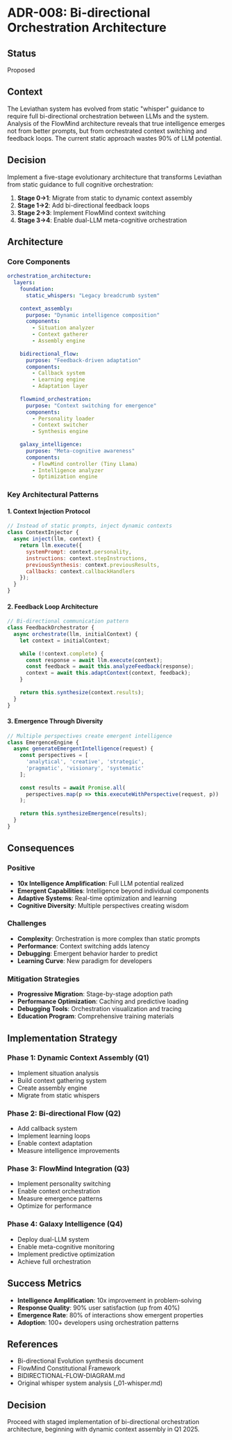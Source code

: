 # ADR-008: Bi-directional Orchestration Architecture

## Status
Proposed

## Context
The Leviathan system has evolved from static "whisper" guidance to require full bi-directional orchestration between LLMs and the system. Analysis of the FlowMind architecture reveals that true intelligence emerges not from better prompts, but from orchestrated context switching and feedback loops. The current static approach wastes 90% of LLM potential.

## Decision
Implement a five-stage evolutionary architecture that transforms Leviathan from static guidance to full cognitive orchestration:

1. **Stage 0→1**: Migrate from static to dynamic context assembly
2. **Stage 1→2**: Add bi-directional feedback loops  
3. **Stage 2→3**: Implement FlowMind context switching
4. **Stage 3→4**: Enable dual-LLM meta-cognitive orchestration

## Architecture

### Core Components

```yaml
orchestration_architecture:
  layers:
    foundation:
      static_whispers: "Legacy breadcrumb system"
      
    context_assembly:
      purpose: "Dynamic intelligence composition"
      components:
        - Situation analyzer
        - Context gatherer
        - Assembly engine
        
    bidirectional_flow:
      purpose: "Feedback-driven adaptation"
      components:
        - Callback system
        - Learning engine
        - Adaptation layer
        
    flowmind_orchestration:
      purpose: "Context switching for emergence"
      components:
        - Personality loader
        - Context switcher
        - Synthesis engine
        
    galaxy_intelligence:
      purpose: "Meta-cognitive awareness"
      components:
        - FlowMind controller (Tiny Llama)
        - Intelligence analyzer
        - Optimization engine
```

### Key Architectural Patterns

#### 1. Context Injection Protocol
```javascript
// Instead of static prompts, inject dynamic contexts
class ContextInjector {
  async inject(llm, context) {
    return llm.execute({
      systemPrompt: context.personality,
      instructions: context.stepInstructions,
      previousSynthesis: context.previousResults,
      callbacks: context.callbackHandlers
    });
  }
}
```

#### 2. Feedback Loop Architecture
```javascript
// Bi-directional communication pattern
class FeedbackOrchestrator {
  async orchestrate(llm, initialContext) {
    let context = initialContext;
    
    while (!context.complete) {
      const response = await llm.execute(context);
      const feedback = await this.analyzeFeedback(response);
      context = await this.adaptContext(context, feedback);
    }
    
    return this.synthesize(context.results);
  }
}
```

#### 3. Emergence Through Diversity
```javascript
// Multiple perspectives create emergent intelligence
class EmergenceEngine {
  async generateEmergentIntelligence(request) {
    const perspectives = [
      'analytical', 'creative', 'strategic', 
      'pragmatic', 'visionary', 'systematic'
    ];
    
    const results = await Promise.all(
      perspectives.map(p => this.executeWithPerspective(request, p))
    );
    
    return this.synthesizeEmergence(results);
  }
}
```

## Consequences

### Positive
- **10x Intelligence Amplification**: Full LLM potential realized
- **Emergent Capabilities**: Intelligence beyond individual components
- **Adaptive Systems**: Real-time optimization and learning
- **Cognitive Diversity**: Multiple perspectives creating wisdom

### Challenges
- **Complexity**: Orchestration is more complex than static prompts
- **Performance**: Context switching adds latency
- **Debugging**: Emergent behavior harder to predict
- **Learning Curve**: New paradigm for developers

### Mitigation Strategies
- **Progressive Migration**: Stage-by-stage adoption path
- **Performance Optimization**: Caching and predictive loading
- **Debugging Tools**: Orchestration visualization and tracing
- **Education Program**: Comprehensive training materials

## Implementation Strategy

### Phase 1: Dynamic Context Assembly (Q1)
- Implement situation analysis
- Build context gathering system
- Create assembly engine
- Migrate from static whispers

### Phase 2: Bi-directional Flow (Q2)
- Add callback system
- Implement learning loops
- Enable context adaptation
- Measure intelligence improvements

### Phase 3: FlowMind Integration (Q3)
- Implement personality switching
- Enable context orchestration
- Measure emergence patterns
- Optimize for performance

### Phase 4: Galaxy Intelligence (Q4)
- Deploy dual-LLM system
- Enable meta-cognitive monitoring
- Implement predictive optimization
- Achieve full orchestration

## Success Metrics

- **Intelligence Amplification**: 10x improvement in problem-solving
- **Response Quality**: 90% user satisfaction (up from 40%)
- **Emergence Rate**: 80% of interactions show emergent properties
- **Adoption**: 100+ developers using orchestration patterns

## References

- Bi-directional Evolution synthesis document
- FlowMind Constitutional Framework
- BIDIRECTIONAL-FLOW-DIAGRAM.md
- Original whisper system analysis (_01-whisper.md)

## Decision
Proceed with staged implementation of bi-directional orchestration architecture, beginning with dynamic context assembly in Q1 2025.